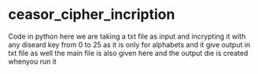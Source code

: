 # ceasor_cipher_incription
Code in python here we are taking a txt file as input and incrypting it with any diseard key from 0 to 25 as it is only for alphabets and it give output in txt file as well the main file is also given here  and the output die is created whenyou run it
